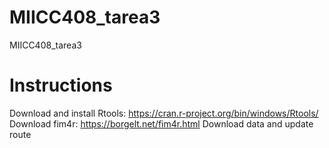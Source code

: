 # MIICC408_tarea3
MIICC408_tarea3


# Instructions

Download and install Rtools: https://cran.r-project.org/bin/windows/Rtools/
Download fim4r: https://borgelt.net/fim4r.html
Download data and update route
